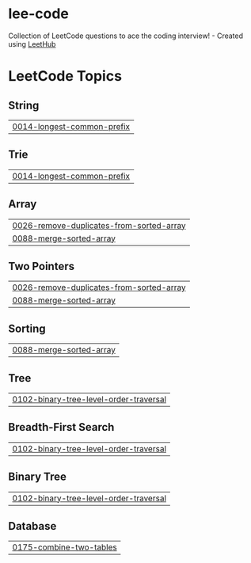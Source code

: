 # lee-code
Collection of LeetCode questions to ace the coding interview! - Created using [LeetHub](https://github.com/QasimWani/LeetHub)

<!---LeetCode Topics Start-->
# LeetCode Topics
## String
|  |
| ------- |
| [0014-longest-common-prefix](https://github.com/Shrikrishnan/lee-code/tree/master/0014-longest-common-prefix) |
## Trie
|  |
| ------- |
| [0014-longest-common-prefix](https://github.com/Shrikrishnan/lee-code/tree/master/0014-longest-common-prefix) |
## Array
|  |
| ------- |
| [0026-remove-duplicates-from-sorted-array](https://github.com/Shrikrishnan/leetcode/tree/master/0026-remove-duplicates-from-sorted-array) |
| [0088-merge-sorted-array](https://github.com/Shrikrishnan/lee-code/tree/master/0088-merge-sorted-array) |
## Two Pointers
|  |
| ------- |
| [0026-remove-duplicates-from-sorted-array](https://github.com/Shrikrishnan/leetcode/tree/master/0026-remove-duplicates-from-sorted-array) |
| [0088-merge-sorted-array](https://github.com/Shrikrishnan/lee-code/tree/master/0088-merge-sorted-array) |
## Sorting
|  |
| ------- |
| [0088-merge-sorted-array](https://github.com/Shrikrishnan/lee-code/tree/master/0088-merge-sorted-array) |
## Tree
|  |
| ------- |
| [0102-binary-tree-level-order-traversal](https://github.com/Shrikrishnan/leetcode/tree/master/0102-binary-tree-level-order-traversal) |
## Breadth-First Search
|  |
| ------- |
| [0102-binary-tree-level-order-traversal](https://github.com/Shrikrishnan/leetcode/tree/master/0102-binary-tree-level-order-traversal) |
## Binary Tree
|  |
| ------- |
| [0102-binary-tree-level-order-traversal](https://github.com/Shrikrishnan/leetcode/tree/master/0102-binary-tree-level-order-traversal) |
## Database
|  |
| ------- |
| [0175-combine-two-tables](https://github.com/Shrikrishnan/leetcode/tree/master/0175-combine-two-tables) |
<!---LeetCode Topics End-->